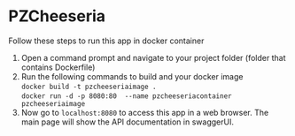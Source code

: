 # PZCheeseria
Follow these steps to run this app in docker container
 1. Open a command prompt and navigate to your project folder (folder that contains Dockerfile)
 2. Run the following commands to build and your docker image
    <br/> `docker build -t pzcheeseriaimage . `
    <br/> `docker run -d -p 8080:80  --name pzcheeseriacontainer pzcheeseriaimage`
 3. Now go to `localhost:8080` to access this app in a web browser. The main page will show the API documentation in swaggerUI.
 
